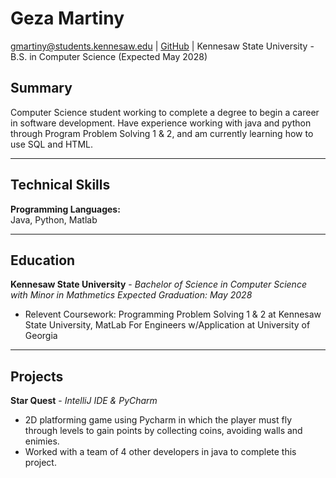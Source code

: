 # Geza Martiny

[gmartiny@students.kennesaw.edu](mailto:gmartiny@students.kennesaw.edu) | [GitHub](https://github.com/gmartiny) | Kennesaw State University - B.S. in Computer Science (Expected May 2028)

## Summary
Computer Science student working to complete a degree to begin a career in software development. Have experience working with java and python through Program Problem Solving 1 & 2, and am currently learning how to use SQL and HTML.

--- 

## Technical Skills
**Programming Languages:**  
Java, Python, Matlab

--- 

## Education
__Kennesaw State University__ - *Bachelor of Science in Computer Science with Minor in Mathmetics*
*Expected Graduation: May 2028*
- Relevent Coursework: Programming Problem Solving 1 & 2 at Kennesaw State University, MatLab For Engineers w/Application at University of Georgia
  
--- 


## Projects
**Star Quest** - *IntelliJ IDE & PyCharm*
- 2D platforming game using Pycharm in which the player must fly through levels to gain points by collecting coins, avoiding walls and enimies.
- Worked with a team of 4 other developers in java to complete this project. 


